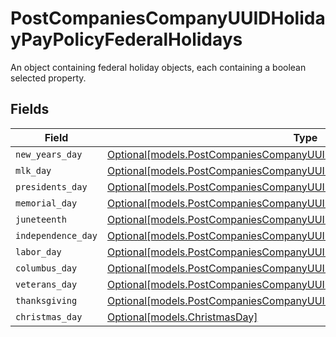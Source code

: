 # PostCompaniesCompanyUUIDHolidayPayPolicyFederalHolidays

An object containing federal holiday objects, each containing a boolean selected property.


## Fields

| Field                                                                                                                                            | Type                                                                                                                                             | Required                                                                                                                                         | Description                                                                                                                                      |
| ------------------------------------------------------------------------------------------------------------------------------------------------ | ------------------------------------------------------------------------------------------------------------------------------------------------ | ------------------------------------------------------------------------------------------------------------------------------------------------ | ------------------------------------------------------------------------------------------------------------------------------------------------ |
| `new_years_day`                                                                                                                                  | [Optional[models.PostCompaniesCompanyUUIDHolidayPayPolicyNewYearsDay]](../models/postcompaniescompanyuuidholidaypaypolicynewyearsday.md)         | :heavy_minus_sign:                                                                                                                               | N/A                                                                                                                                              |
| `mlk_day`                                                                                                                                        | [Optional[models.PostCompaniesCompanyUUIDHolidayPayPolicyMlkDay]](../models/postcompaniescompanyuuidholidaypaypolicymlkday.md)                   | :heavy_minus_sign:                                                                                                                               | N/A                                                                                                                                              |
| `presidents_day`                                                                                                                                 | [Optional[models.PostCompaniesCompanyUUIDHolidayPayPolicyPresidentsDay]](../models/postcompaniescompanyuuidholidaypaypolicypresidentsday.md)     | :heavy_minus_sign:                                                                                                                               | N/A                                                                                                                                              |
| `memorial_day`                                                                                                                                   | [Optional[models.PostCompaniesCompanyUUIDHolidayPayPolicyMemorialDay]](../models/postcompaniescompanyuuidholidaypaypolicymemorialday.md)         | :heavy_minus_sign:                                                                                                                               | N/A                                                                                                                                              |
| `juneteenth`                                                                                                                                     | [Optional[models.PostCompaniesCompanyUUIDHolidayPayPolicyJuneteenth]](../models/postcompaniescompanyuuidholidaypaypolicyjuneteenth.md)           | :heavy_minus_sign:                                                                                                                               | N/A                                                                                                                                              |
| `independence_day`                                                                                                                               | [Optional[models.PostCompaniesCompanyUUIDHolidayPayPolicyIndependenceDay]](../models/postcompaniescompanyuuidholidaypaypolicyindependenceday.md) | :heavy_minus_sign:                                                                                                                               | N/A                                                                                                                                              |
| `labor_day`                                                                                                                                      | [Optional[models.PostCompaniesCompanyUUIDHolidayPayPolicyLaborDay]](../models/postcompaniescompanyuuidholidaypaypolicylaborday.md)               | :heavy_minus_sign:                                                                                                                               | N/A                                                                                                                                              |
| `columbus_day`                                                                                                                                   | [Optional[models.PostCompaniesCompanyUUIDHolidayPayPolicyColumbusDay]](../models/postcompaniescompanyuuidholidaypaypolicycolumbusday.md)         | :heavy_minus_sign:                                                                                                                               | N/A                                                                                                                                              |
| `veterans_day`                                                                                                                                   | [Optional[models.PostCompaniesCompanyUUIDHolidayPayPolicyVeteransDay]](../models/postcompaniescompanyuuidholidaypaypolicyveteransday.md)         | :heavy_minus_sign:                                                                                                                               | N/A                                                                                                                                              |
| `thanksgiving`                                                                                                                                   | [Optional[models.PostCompaniesCompanyUUIDHolidayPayPolicyThanksgiving]](../models/postcompaniescompanyuuidholidaypaypolicythanksgiving.md)       | :heavy_minus_sign:                                                                                                                               | N/A                                                                                                                                              |
| `christmas_day`                                                                                                                                  | [Optional[models.ChristmasDay]](../models/christmasday.md)                                                                                       | :heavy_minus_sign:                                                                                                                               | N/A                                                                                                                                              |